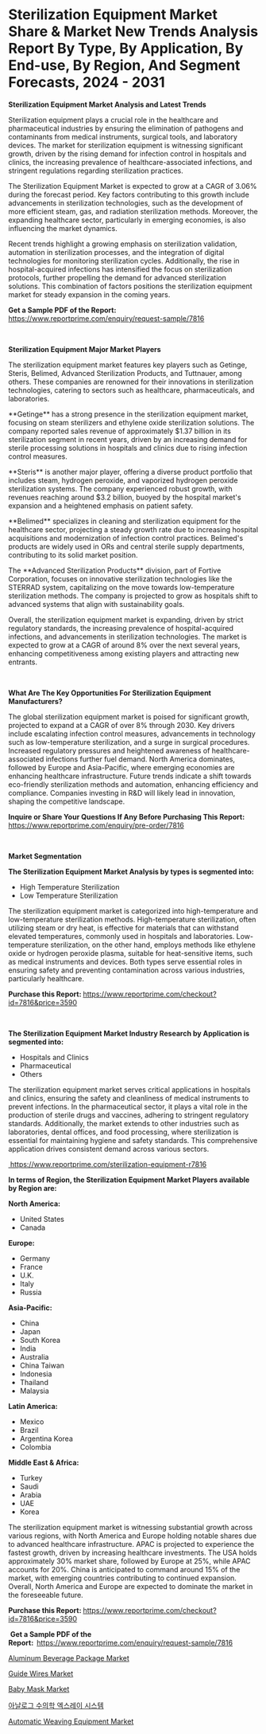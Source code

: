 <p><h1>Sterilization Equipment Market Share & Market New Trends Analysis Report By Type, By Application, By End-use, By Region, And Segment Forecasts, 2024 - 2031</h1></p><p><strong>Sterilization Equipment Market Analysis and Latest Trends</strong></p>
<p><p>Sterilization equipment plays a crucial role in the healthcare and pharmaceutical industries by ensuring the elimination of pathogens and contaminants from medical instruments, surgical tools, and laboratory devices. The market for sterilization equipment is witnessing significant growth, driven by the rising demand for infection control in hospitals and clinics, the increasing prevalence of healthcare-associated infections, and stringent regulations regarding sterilization practices.</p><p>The Sterilization Equipment Market is expected to grow at a CAGR of 3.06% during the forecast period. Key factors contributing to this growth include advancements in sterilization technologies, such as the development of more efficient steam, gas, and radiation sterilization methods. Moreover, the expanding healthcare sector, particularly in emerging economies, is also influencing the market dynamics. </p><p>Recent trends highlight a growing emphasis on sterilization validation, automation in sterilization processes, and the integration of digital technologies for monitoring sterilization cycles. Additionally, the rise in hospital-acquired infections has intensified the focus on sterilization protocols, further propelling the demand for advanced sterilization solutions. This combination of factors positions the sterilization equipment market for steady expansion in the coming years.</p></p>
<p><strong>Get a Sample PDF of the Report:&nbsp;</strong> <a href="https://www.reportprime.com/enquiry/request-sample/7816">https://www.reportprime.com/enquiry/request-sample/7816</a></p>
<p>&nbsp;</p>
<p><strong>Sterilization Equipment Major Market Players</strong></p>
<p><p>The sterilization equipment market features key players such as Getinge, Steris, Belimed, Advanced Sterilization Products, and Tuttnauer, among others. These companies are renowned for their innovations in sterilization technologies, catering to sectors such as healthcare, pharmaceuticals, and laboratories.</p><p>**Getinge** has a strong presence in the sterilization equipment market, focusing on steam sterilizers and ethylene oxide sterilization solutions. The company reported sales revenue of approximately $1.37 billion in its sterilization segment in recent years, driven by an increasing demand for sterile processing solutions in hospitals and clinics due to rising infection control measures.</p><p>**Steris** is another major player, offering a diverse product portfolio that includes steam, hydrogen peroxide, and vaporized hydrogen peroxide sterilization systems. The company experienced robust growth, with revenues reaching around $3.2 billion, buoyed by the hospital market's expansion and a heightened emphasis on patient safety.</p><p>**Belimed** specializes in cleaning and sterilization equipment for the healthcare sector, projecting a steady growth rate due to increasing hospital acquisitions and modernization of infection control practices. Belimed's products are widely used in ORs and central sterile supply departments, contributing to its solid market position.</p><p>The **Advanced Sterilization Products** division, part of Fortive Corporation, focuses on innovative sterilization technologies like the STERRAD system, capitalizing on the move towards low-temperature sterilization methods. The company is projected to grow as hospitals shift to advanced systems that align with sustainability goals.</p><p>Overall, the sterilization equipment market is expanding, driven by strict regulatory standards, the increasing prevalence of hospital-acquired infections, and advancements in sterilization technologies. The market is expected to grow at a CAGR of around 8% over the next several years, enhancing competitiveness among existing players and attracting new entrants.</p></p>
<p>&nbsp;</p>
<p><strong>What Are The Key Opportunities For Sterilization Equipment Manufacturers?</strong></p>
<p><p>The global sterilization equipment market is poised for significant growth, projected to expand at a CAGR of over 8% through 2030. Key drivers include escalating infection control measures, advancements in technology such as low-temperature sterilization, and a surge in surgical procedures. Increased regulatory pressures and heightened awareness of healthcare-associated infections further fuel demand. North America dominates, followed by Europe and Asia-Pacific, where emerging economies are enhancing healthcare infrastructure. Future trends indicate a shift towards eco-friendly sterilization methods and automation, enhancing efficiency and compliance. Companies investing in R&D will likely lead in innovation, shaping the competitive landscape.</p></p>
<p><strong>Inquire or Share Your Questions If Any Before Purchasing This Report:</strong> <a href="https://www.reportprime.com/enquiry/pre-order/7816">https://www.reportprime.com/enquiry/pre-order/7816</a></p>
<p>&nbsp;</p>
<p><strong>Market Segmentation</strong></p>
<p><strong>The Sterilization Equipment Market Analysis by types is segmented into:</strong></p>
<p><ul><li>High Temperature Sterilization</li><li>Low Temperature Sterilization</li></ul></p>
<p><p>The sterilization equipment market is categorized into high-temperature and low-temperature sterilization methods. High-temperature sterilization, often utilizing steam or dry heat, is effective for materials that can withstand elevated temperatures, commonly used in hospitals and laboratories. Low-temperature sterilization, on the other hand, employs methods like ethylene oxide or hydrogen peroxide plasma, suitable for heat-sensitive items, such as medical instruments and devices. Both types serve essential roles in ensuring safety and preventing contamination across various industries, particularly healthcare.</p></p>
<p><strong>Purchase this Report:&nbsp;</strong><a href="https://www.reportprime.com/checkout?id=7816&price=3590">https://www.reportprime.com/checkout?id=7816&price=3590</a></p>
<p>&nbsp;</p>
<p><strong>The Sterilization Equipment Market Industry Research by Application is segmented into:</strong></p>
<p><ul><li>Hospitals and Clinics</li><li>Pharmaceutical</li><li>Others</li></ul></p>
<p><p>The sterilization equipment market serves critical applications in hospitals and clinics, ensuring the safety and cleanliness of medical instruments to prevent infections. In the pharmaceutical sector, it plays a vital role in the production of sterile drugs and vaccines, adhering to stringent regulatory standards. Additionally, the market extends to other industries such as laboratories, dental offices, and food processing, where sterilization is essential for maintaining hygiene and safety standards. This comprehensive application drives consistent demand across various sectors.</p></p>
<p><a href="https://www.reportprime.com/sterilization-equipment-r7816">&nbsp;https://www.reportprime.com/sterilization-equipment-r7816</a></p>
<p><strong>In terms of Region, the Sterilization Equipment Market Players available by Region are:</strong></p>
<p>
    <p> <strong> North America: </strong>
        <ul>
            <li>United States</li>
            <li>Canada</li>
        </ul>
        </p> 
    <p> <strong> Europe: </strong>
        <ul>
            <li>Germany</li>
            <li>France</li>
            <li>U.K.</li>
            <li>Italy</li>
            <li>Russia</li>
        </ul>
        </p> 
    <p> <strong> Asia-Pacific: </strong>
        <ul>
            <li>China</li>
            <li>Japan</li>
            <li>South Korea</li>
            <li>India</li>
            <li>Australia</li>
            <li>China Taiwan</li>
            <li>Indonesia</li>
            <li>Thailand</li>
            <li>Malaysia</li>
        </ul>
        </p> 
    <p> <strong> Latin America: </strong>
        <ul>
            <li>Mexico</li>
            <li>Brazil</li>
            <li>Argentina Korea</li>
            <li>Colombia</li>
        </ul>
        </p> 
    <p> <strong> Middle East & Africa: </strong>
        <ul>
            <li>Turkey</li>
            <li>Saudi</li>
            <li>Arabia</li>
            <li>UAE</li>
            <li>Korea</li>
        </ul>
    </p>
    </p>
<p><p>The sterilization equipment market is witnessing substantial growth across various regions, with North America and Europe holding notable shares due to advanced healthcare infrastructure. APAC is projected to experience the fastest growth, driven by increasing healthcare investments. The USA holds approximately 30% market share, followed by Europe at 25%, while APAC accounts for 20%. China is anticipated to command around 15% of the market, with emerging countries contributing to continued expansion. Overall, North America and Europe are expected to dominate the market in the foreseeable future.</p></p>
<p><strong>Purchase this Report: </strong><a href="https://www.reportprime.com/checkout?id=7816&price=3590">https://www.reportprime.com/checkout?id=7816&price=3590</a></p>
<p>&nbsp;<strong>Get a Sample PDF of the Report:&nbsp;&nbsp;</strong><a href="https://www.reportprime.com/enquiry/request-sample/7816">https://www.reportprime.com/enquiry/request-sample/7816</a></p>
<p><strong></strong></p>
<p><p><a href="https://issuu.com/reportprime-2/docs/aluminum-beverage-package-market-si_a3aa72e854ee0f">Aluminum Beverage Package Market</a></p><p><a href="https://github.com/michaelhall412/Market-Research-Report-List-1/blob/main/guide-wires-market.md">Guide Wires Market</a></p><p><a href="https://issuu.com/reportprime-2/docs/baby-mask-market-size-2030.pptx_a1df10f4fedf58">Baby Mask Market</a></p><p><a href="https://medium.com/@czbtzkwc9/%EC%84%B8%EA%B3%84-analog-veterinary-x-ray-system-market-%EC%9D%80-2024%EC%97%90%EC%84%9C-2031%EB%A1%9C-%EC%97%B0%ED%8F%89%EA%B7%A0-%EC%A6%9D%EA%B0%80%EC%9C%A8%EC%9D%84-%EB%B3%B4%EC%9D%BC-%EA%B2%83%EC%9C%BC%EB%A1%9C-%EC%98%88%EC%83%81%EB%90%A9%EB%8B%88%EB%8B%A4-4b065e35ebc8?postPublishedType=initial">아날로그 수의학 엑스레이 시스템</a></p><p><a href="https://medium.com/@enosstark/global-automatic-weaving-equipment-market-size-is-expected-to-reach-at-a-cagr-of-8-3-cdfb22976962">Automatic Weaving Equipment Market</a></p></p>